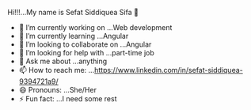 Hi!!!...My name is Sefat Siddiquea Sifa 👋

- 🔭 I’m currently working on ...Web development
- 🌱 I’m currently learning ...Angular
- 👯 I’m looking to collaborate on ...Angular
- 🤔 I’m looking for help with ...part-time job
- 💬 Ask me about ...anything
- 📫 How to reach me: ...https://www.linkedin.com/in/sefat-siddiquea-9394721a9/
- 😄 Pronouns: ...She/Her
- ⚡ Fun fact: ...I need some rest

